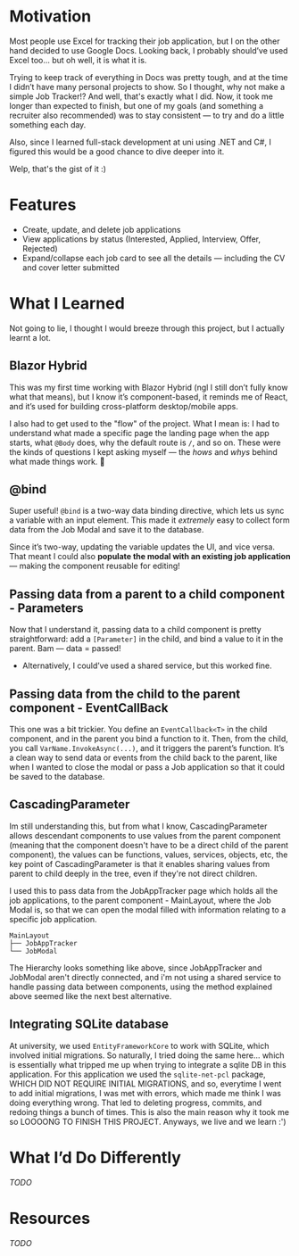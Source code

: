 # Motivation
Most people use Excel for tracking their job application, but I on the other hand decided to use Google Docs. Looking back, I probably should’ve used Excel too... but oh well, it is what it is.

Trying to keep track of everything in Docs was pretty tough, and at the time I didn’t have many personal projects to show. So I thought, why not make a simple Job Tracker!? And well, that's exactly what I did.
Now, it took me longer than expected to finish, but one of my goals (and something a recruiter also recommended) was to stay consistent — to try and do a little something each day.

Also, since I learned full-stack development at uni using .NET and C#, I figured this would be a good chance to dive deeper into it.

Welp, that's the gist of it :)


# Features 
- Create, update, and delete job applications  
- View applications by status (Interested, Applied, Interview, Offer, Rejected)  
- Expand/collapse each job card to see all the details — including the CV and cover letter submitted  

# What I Learned
Not going to lie, I thought I would breeze through this project, but I actually learnt a lot. 

## Blazor Hybrid 
This was my first time working with Blazor Hybrid (ngl I still don’t fully know what that means), but I know it’s component-based, it reminds me of React, and it’s used for building cross-platform desktop/mobile apps.

 I also had to get used to the "flow" of the project. What I mean is: I had to understand what made a specific page the landing page when the app starts, what `@Body` does, why the default route is `/`, and so on. These were the kinds of questions I kept asking myself — the *hows* and *whys* behind what made things work. 🤯

## @bind
Super useful! `@bind` is a two-way data binding directive, which lets us sync a variable with an input element. This made it *extremely* easy to collect form data from the Job Modal and save it to the database.

Since it’s two-way, updating the variable updates the UI, and vice versa. That meant I could also **populate the modal with an existing job application** — making the component reusable for editing!

## Passing data from a parent to a child component - Parameters
Now that I understand it, passing data to a child component is pretty straightforward: add a `[Parameter]` in the child, and bind a value to it in the parent. Bam — data = passed!
- Alternatively, I could’ve used a shared service, but this worked fine.

## Passing data from the child to the parent component - EventCallBack
This one was a bit trickier. You define an `EventCallback<T>` in the child component, and in the parent you bind a function to it. Then, from the child, you call `VarName.InvokeAsync(...)`, and it triggers the parent’s function.
It’s a clean way to send data or events from the child back to the parent, like when I wanted to close the modal or pass a Job application so that it could be saved to the database.

## CascadingParameter
Im still understanding this, but from what I know, CascadingParameter allows descendant components to use values from the parent component (meaning that the component doesn't have to be a direct child of the parent component), the values
can be functions, values, services, objects, etc, the key point of CascadingParameter is that it enables sharing values from parent to child deeply in the tree, even if they're not direct children.

I used this to pass data from the JobAppTracker page which holds all the job applications, to the parent component - MainLayout, where the Job Modal is, so that we can open the modal filled with information relating to a specific 
job application.

```text
MainLayout
├── JobAppTracker
└── JobModal
```

The Hierarchy looks something like above, since JobAppTracker and JobModal aren't directly connected, and i'm not using a shared service to handle passing data between components, using the method explained above seemed like the next 
best alternative.

## Integrating SQLite database
At university, we used `EntityFrameworkCore` to work with SQLite, which involved initial migrations. So naturally, I tried doing the same here... which is essentially what tripped me up when trying to integrate a sqlite DB in this 
application. For this application we used the `sqlite-net-pcl` package, WHICH DID NOT REQUIRE INITIAL MIGRATIONS, and so, everytime I went to add initial migrations, I was met with errors,
which made me think I was doing everything wrong. That led to deleting progress, commits, and redoing things a bunch of times. This is also the main reason why it took me so LOOOONG TO FINISH THIS PROJECT. Anyways, we live and we learn :')

# What I’d Do Differently
_TODO_

# Resources
_TODO_

